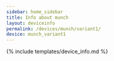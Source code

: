 ```yaml
---
sidebar: home_sidebar
title: Info about munch
layout: deviceinfo
permalink: /devices/munch/variant1/
device: munch_variant1
---
```

{% include templates/device_info.md %}
